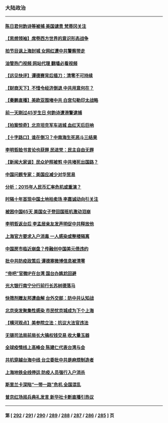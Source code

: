 ### 大陆政治
---
#### [陈日君何韵诗等被捕 美国谴责 梵蒂冈关注](../../pages/ncid277/n13733849.md?05121245) 
#### [【思想领袖】席卷西方世界的意识形态战争](../../pages/ncid277/n13729056.md?05121245) 
#### [拍节目讽上海封城 女网红遭中共警察带走](../../pages/ncid277/n13733719.md?05121245) 
#### [油管热门视频 网站代理 翻墙必看视频](http://209.222.30.114:81/youtube.html?05121245)
#### [【远见快评】谭德赛背后插刀：清零不可持续](../../pages/ncid277/n13733778.md?05121245) 
#### [【财商天下】不惜令经济倒退 中共用意何在？](../../pages/ncid277/n13733588.md?05121245) 
#### [【秦鹏直播】美欧亚围堵中共 白宫勾勒印太战略](../../pages/ncid277/n13733764.md?05121245) 
#### [前一天刚过45岁生日 何韵诗遭港警逮捕](../../pages/ncid277/n13733649.md?05121245) 
#### [【拍案惊奇】北京坦克军车进城 血红天后巨响](../../pages/ncid277/n13733674.md?05121245) 
#### [【十字路口】谁在倒习？中南海生死恶斗三结果](../../pages/ncid277/n13733678.md?05121245) 
#### [李明哲脸书言论也获罪 民进党：民主自由无罪](../../pages/ncid277/n13733620.md?05121245) 
#### [【新闻大家谈】民众护照被剪 中共堵死出国路？](../../pages/ncid277/n13733670.md?05121245) 
#### [中国问题专家：美国应减少对华贸易](../../pages/ncid277/n13733444.md?05121245) 
#### [分析：2015年人民币汇率危机或重演？](../../pages/ncid277/n13733648.md?05121245) 
#### [时隔十年首现中国土地拍卖场 李嘉诚动向引关注](../../pages/ncid277/n13733574.md?05121245) 
#### [被困中国65天 美国女子登回国班机激动泪崩](../../pages/ncid277/n13733521.md?05121245) 
#### [李明哲返台后 李孟居亲友发声明促中共释放他](../../pages/ncid277/n13733155.md?05121245) 
#### [上海官方要求入户消毒 一人感染或整楼隔离](../../pages/ncid277/n13733427.md?05121245) 
#### [中国房市临近崩盘？传融创中国美元债违约](../../pages/ncid277/n13733285.md?05121245) 
#### [批中共防疫政策后 谭德塞微博信息被清零](../../pages/ncid277/n13733099.md?05121245) 
#### [“帝吧”官微IP在台湾 国台办尴尬回避](../../pages/ncid277/n13733056.md?05121245) 
#### [光大银行南宁分行前行长苏树德落马](../../pages/ncid277/n13733109.md?05121245) 
#### [快筛剂赠友邦遭曲解 台外交部：防中共认知战](../../pages/ncid277/n13733108.md?05121245) 
#### [北京突发聚集性感染 市民忧京城成为下个上海](../../pages/ncid277/n13732920.md?05121245) 
#### [【横河观点】美参院立法：抗议大法官违法](../../pages/ncid277/n13732500.md?05121245) 
#### [无锡司法局前局长大搞权钱交易 收大量玉器](../../pages/ncid277/n13732922.md?05121245) 
#### [全球疫情线上高峰会 陈建仁代表台湾与会](../../pages/ncid277/n13732801.md?05121245) 
#### [共机穿越台海中线 台立委批中共是麻烦制造者](../../pages/ncid277/n13732803.md?05121245) 
#### [上海地铁全线停运 防疫人员强行入户消杀](../../pages/ncid277/n13732933.md?05121245) 
#### [斯里兰卡深陷“一带一路”危机 全国混乱](../../pages/ncid277/n13732915.md?05121245) 
#### [普京红场阅兵典礼发言 新华社卡断直播引热议](../../pages/ncid277/n13732502.md?05121245) 

---
#### 第 [ [292](./292.md?05121245) / [291](./291.md?05121245) / [290](./290.md?05121245) / [289](./289.md?05121245) / [288](./288.md?05121245) / [287](./287.md?05121245) / [286](./286.md?05121245) / [285](./285.md?05121245) ] 页
